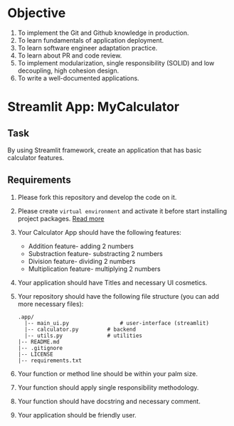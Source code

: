 # Objective
1. To implement the Git and Github knowledge in production. 
2. To learn fundamentals of application deployment. 
3. To learn software engineer adaptation practice. 
4. To learn about PR and code review. 
5. To implement modularization, single responsibility (SOLID) and low decoupling, high cohesion design. 
6. To write a well-documented applications. 

# Streamlit App: MyCalculator

## Task
By using Streamlit framework, create an application that has basic calculator features. 

## Requirements

1. Please fork this repository and develop the code on it. 
2. Please create `virtual environment` and activate it before start installing project packages. [Read more](https://realpython.com/python-virtual-environments-a-primer/)

3. Your Calculator App should have the following features:

	- Addition feature- adding 2 numbers
	- Substraction feature- substracting 2 numbers
	- Division feature- dividing 2 numbers
	- Multiplication feature- multiplying 2 numbers

4. Your application should have Titles and necessary UI cosmetics.
	
5. Your repository should have the following file structure (you can add more necessary files):
	```
	.app/
	  |-- main_ui.py				# user-interface (streamlit)
	  |-- calculator.py			# backend
	  |-- utils.py				# utilities
	|-- README.md
	|-- .gitignore
	|-- LICENSE
	|-- requirements.txt
	```
6. Your function or method line should be within your palm size. 
7. Your function should apply single responsibility methodology. 
8. Your function should have docstring and necessary comment. 
9. Your application should be friendly user. 
